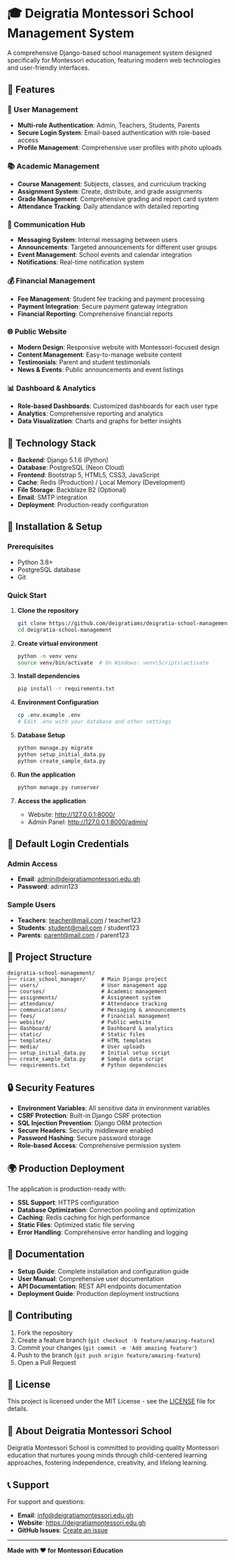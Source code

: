 # 🎓 Deigratia Montessori School Management System

A comprehensive Django-based school management system designed specifically for Montessori education, featuring modern web technologies and user-friendly interfaces.

## 🌟 Features

### 👥 User Management
- **Multi-role Authentication**: Admin, Teachers, Students, Parents
- **Secure Login System**: Email-based authentication with role-based access
- **Profile Management**: Comprehensive user profiles with photo uploads

### 📚 Academic Management
- **Course Management**: Subjects, classes, and curriculum tracking
- **Assignment System**: Create, distribute, and grade assignments
- **Grade Management**: Comprehensive grading and report card system
- **Attendance Tracking**: Daily attendance with detailed reporting

### 💬 Communication Hub
- **Messaging System**: Internal messaging between users
- **Announcements**: Targeted announcements for different user groups
- **Event Management**: School events and calendar integration
- **Notifications**: Real-time notification system

### 💰 Financial Management
- **Fee Management**: Student fee tracking and payment processing
- **Payment Integration**: Secure payment gateway integration
- **Financial Reporting**: Comprehensive financial reports

### 🌐 Public Website
- **Modern Design**: Responsive website with Montessori-focused design
- **Content Management**: Easy-to-manage website content
- **Testimonials**: Parent and student testimonials
- **News & Events**: Public announcements and event listings

### 📊 Dashboard & Analytics
- **Role-based Dashboards**: Customized dashboards for each user type
- **Analytics**: Comprehensive reporting and analytics
- **Data Visualization**: Charts and graphs for better insights

## 🚀 Technology Stack

- **Backend**: Django 5.1.6 (Python)
- **Database**: PostgreSQL (Neon Cloud)
- **Frontend**: Bootstrap 5, HTML5, CSS3, JavaScript
- **Cache**: Redis (Production) / Local Memory (Development)
- **File Storage**: Backblaze B2 (Optional)
- **Email**: SMTP integration
- **Deployment**: Production-ready configuration

## 🔧 Installation & Setup

### Prerequisites
- Python 3.8+
- PostgreSQL database
- Git

### Quick Start

1. **Clone the repository**
   ```bash
   git clone https://github.com/deigratiams/deigratia-school-management.git
   cd deigratia-school-management
   ```

2. **Create virtual environment**
   ```bash
   python -m venv venv
   source venv/bin/activate  # On Windows: venv\Scripts\activate
   ```

3. **Install dependencies**
   ```bash
   pip install -r requirements.txt
   ```

4. **Environment Configuration**
   ```bash
   cp .env.example .env
   # Edit .env with your database and other settings
   ```

5. **Database Setup**
   ```bash
   python manage.py migrate
   python setup_initial_data.py
   python create_sample_data.py
   ```

6. **Run the application**
   ```bash
   python manage.py runserver
   ```

7. **Access the application**
   - Website: http://127.0.0.1:8000/
   - Admin Panel: http://127.0.0.1:8000/admin/

## 🔑 Default Login Credentials

### Admin Access
- **Email**: admin@deigratiamontessori.edu.gh
- **Password**: admin123

### Sample Users
- **Teachers**: teacher@mail.com / teacher123
- **Students**: student@mail.com / student123
- **Parents**: parent@mail.com / parent123

## 📁 Project Structure

```
deigratia-school-management/
├── ricas_school_manager/     # Main Django project
├── users/                    # User management app
├── courses/                  # Academic management
├── assignments/              # Assignment system
├── attendance/               # Attendance tracking
├── communications/           # Messaging & announcements
├── fees/                     # Financial management
├── website/                  # Public website
├── dashboard/                # Dashboard & analytics
├── static/                   # Static files
├── templates/                # HTML templates
├── media/                    # User uploads
├── setup_initial_data.py     # Initial setup script
├── create_sample_data.py     # Sample data script
└── requirements.txt          # Python dependencies
```

## 🔒 Security Features

- **Environment Variables**: All sensitive data in environment variables
- **CSRF Protection**: Built-in Django CSRF protection
- **SQL Injection Prevention**: Django ORM protection
- **Secure Headers**: Security middleware enabled
- **Password Hashing**: Secure password storage
- **Role-based Access**: Comprehensive permission system

## 🌍 Production Deployment

The application is production-ready with:
- **SSL Support**: HTTPS configuration
- **Database Optimization**: Connection pooling and optimization
- **Caching**: Redis caching for high performance
- **Static Files**: Optimized static file serving
- **Error Handling**: Comprehensive error handling and logging

## 📖 Documentation

- **Setup Guide**: Complete installation and configuration guide
- **User Manual**: Comprehensive user documentation
- **API Documentation**: REST API endpoints documentation
- **Deployment Guide**: Production deployment instructions

## 🤝 Contributing

1. Fork the repository
2. Create a feature branch (`git checkout -b feature/amazing-feature`)
3. Commit your changes (`git commit -m 'Add amazing feature'`)
4. Push to the branch (`git push origin feature/amazing-feature`)
5. Open a Pull Request

## 📄 License

This project is licensed under the MIT License - see the [LICENSE](LICENSE) file for details.

## 🏫 About Deigratia Montessori School

Deigratia Montessori School is committed to providing quality Montessori education that nurtures young minds through child-centered learning approaches, fostering independence, creativity, and lifelong learning.

## 📞 Support

For support and questions:
- **Email**: info@deigratiamontessori.edu.gh
- **Website**: https://deigratiamontessori.edu.gh
- **GitHub Issues**: [Create an issue](https://github.com/deigratiams/deigratia-school-management/issues)

---

**Made with ❤️ for Montessori Education**

